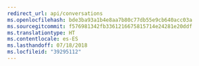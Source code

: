 ```yaml
---
redirect_url: api/conversations
ms.openlocfilehash: bde3ba93a1b4e8aa7b80c77db55e9cb640acc03a
ms.sourcegitcommit: f576981342fb3361216675815714e24281e20ddf
ms.translationtype: HT
ms.contentlocale: es-ES
ms.lasthandoff: 07/18/2018
ms.locfileid: "39295112"
---
```

